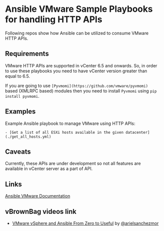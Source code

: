 # Ansible VMware Sample Playbooks for handling HTTP APIs


Following repos show how Ansible can be utilized to consume VMware HTTP APIs.

Requirements
------------

VMware HTTP APIs are supported in vCenter 6.5 and onwards. So, in order to use these playbooks you need to have vCenter version greater than equal to 6.5.

If you are going to use ``[Pyvmomi](https://github.com/vmware/pyvmomi)`` based (XMLRPC based) modules then you need to install ``Pyvmomi`` using ``pip install pyvmomi``.


Examples
--------

Example Ansible playbook to manage VMware using HTTP APIs:

    - [Get a list of all ESXi hosts available in the given datacenter](./get_all_hosts.yml)


Caveats
-------

Currently, these APIs are under development so not all features are available in vCenter server as a part of API.


Links
-----

[Ansible VMware Documentation](https://docs.ansible.com/ansible/latest/vmware/index.html)


vBrownBag videos link
---------------------

* [VMware vSphere and Ansible From Zero to Useful](https://www.youtube.com/watch?v=0_qwOKlBlo8) by [@arielsanchezmor](https://twitter.com/arielsanchezmor)
